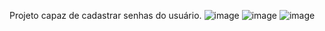 Projeto capaz de cadastrar senhas do usuário.
![image](https://github.com/DemetriusLeonardoBantim/react-native-savepass/assets/67908082/fcb8c011-db18-467c-88eb-f0fbeb9ca773)
![image](https://github.com/DemetriusLeonardoBantim/react-native-savepass/assets/67908082/5acdd3c9-0714-4211-85f6-55e304b293f7)
![image](https://github.com/DemetriusLeonardoBantim/react-native-savepass/assets/67908082/d75e9a82-6e5f-4e7f-94b2-acc99ac3b16f)
